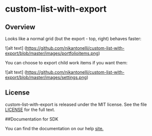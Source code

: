 custom-list-with-export
=========================

## Overview

Looks like a normal grid (but the export - top, right) behaves faster:

![alt text] (https://github.com/nikantonelli/custom-list-with-export/blob/master/images/portfolioitems.png)


You can choose to export child work items if you want them:

![alt text] (https://github.com/nikantonelli/custom-list-with-export/blob/master/images/settings.png)

## License

custom-list-with-export is released under the MIT license.  See the file [LICENSE](./LICENSE) for the full text.

##Documentation for SDK

You can find the documentation on our help [site.](https://help.rallydev.com/apps/2.1/doc/)
